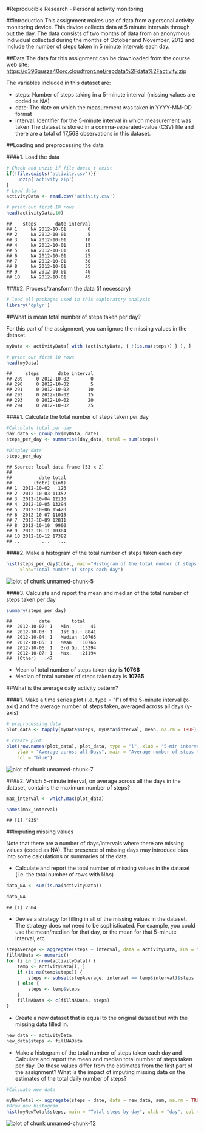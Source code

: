 #Reproducible Research - Personal activity monitoring


##Introduction
This assignment makes use of data from a personal activity monitoring device. This device collects data at 5 minute intervals through out the day. The data consists of two months of data from an anonymous individual collected during the months of October and November, 2012 and include the number of steps taken in 5 minute intervals each day.

##Data
The data for this assignment can be downloaded from the course web site: <https://d396qusza40orc.cloudfront.net/repdata%2Fdata%2Factivity.zip>

The variables included in this dataset are:

* steps: Number of steps taking in a 5-minute interval (missing values are coded as NA)
* date: The date on which the measurement was taken in YYYY-MM-DD format
* interval: Identifier for the 5-minute interval in which measurement was taken
The dataset is stored in a comma-separated-value (CSV) file and there are a total of 17,568 observations in this dataset.

##Loading and preprocessing the data

####1. Load the data


```r
# Check and unzip if file doesn't exist
if(!file.exists('activity.csv')){
    unzip('activity.zip')
}
# Load data
activityData <- read.csv('activity.csv')

# print out first 10 rows
head(activityData,10)
```

```
##    steps       date interval
## 1     NA 2012-10-01        0
## 2     NA 2012-10-01        5
## 3     NA 2012-10-01       10
## 4     NA 2012-10-01       15
## 5     NA 2012-10-01       20
## 6     NA 2012-10-01       25
## 7     NA 2012-10-01       30
## 8     NA 2012-10-01       35
## 9     NA 2012-10-01       40
## 10    NA 2012-10-01       45
```

####2. Process/transform the data (if necessary) 

```r
# load all packages used in this exploratory analysis
library('dplyr')
```
##What is mean total number of steps taken per day?

For this part of the assignment, you can ignore the missing values in the dataset.

```r
myData <- activityData[ with (activityData, { !(is.na(steps)) } ), ]

# print out first 10 rows
head(myData)
```

```
##     steps       date interval
## 289     0 2012-10-02        0
## 290     0 2012-10-02        5
## 291     0 2012-10-02       10
## 292     0 2012-10-02       15
## 293     0 2012-10-02       20
## 294     0 2012-10-02       25
```
####1. Calculate the total number of steps taken per day

```r
#Calculate total per day
day_data <- group_by(myData, date)
steps_per_day <- summarise(day_data, total = sum(steps))

#Display data
steps_per_day
```

```
## Source: local data frame [53 x 2]
## 
##          date total
##        (fctr) (int)
## 1  2012-10-02   126
## 2  2012-10-03 11352
## 3  2012-10-04 12116
## 4  2012-10-05 13294
## 5  2012-10-06 15420
## 6  2012-10-07 11015
## 7  2012-10-09 12811
## 8  2012-10-10  9900
## 9  2012-10-11 10304
## 10 2012-10-12 17382
## ..        ...   ...
```


####2. Make a histogram of the total number of steps taken each day


```r
hist(steps_per_day$total, main="Histogram of the total number of steps taken each day", 
     xlab="Total number of steps each day")
```

![plot of chunk unnamed-chunk-5](figure/unnamed-chunk-5-1.png) 

####3. Calculate and report the mean and median of the total number of steps taken per day

```r
summary(steps_per_day)
```

```
##          date        total      
##  2012-10-02: 1   Min.   :   41  
##  2012-10-03: 1   1st Qu.: 8841  
##  2012-10-04: 1   Median :10765  
##  2012-10-05: 1   Mean   :10766  
##  2012-10-06: 1   3rd Qu.:13294  
##  2012-10-07: 1   Max.   :21194  
##  (Other)   :47
```

* Mean of total number of steps taken day is **10766**
* Median of total number of steps taken day is **10765**

##What is the average daily activity pattern?

####1. Make a time series plot (i.e. type = "l") of the 5-minute interval (x-axis) and the average number of steps taken, averaged across all days (y-axis)

```r
# preprocessing data
plot_data <- tapply(myData$steps, myData$interval, mean, na.rm = TRUE)

# create plot 
plot(row.names(plot_data), plot_data, type = "l", xlab = "5-min interval", 
    ylab = "Average across all Days", main = "Average number of steps taken", 
    col = "blue")
```

![plot of chunk unnamed-chunk-7](figure/unnamed-chunk-7-1.png) 

####2. Which 5-minute interval, on average across all the days in the dataset, contains the maximum number of steps?

```r
max_interval <- which.max(plot_data)

names(max_interval)
```

```
## [1] "835"
```

##Imputing missing values

Note that there are a number of days/intervals where there are missing values (coded as NA). The presence of missing days may introduce bias into some calculations or summaries of the data.

* Calculate and report the total number of missing values in the dataset (i.e. the total number of rows with NAs)

```r
data_NA <- sum(is.na(activityData))

data_NA
```

```
## [1] 2304
```

* Devise a strategy for filling in all of the missing values in the dataset.
The strategy does not need to be sophisticated. For example, you could use the mean/median for that day, or the mean for that 5-minute interval, etc.

```r
stepAverage <- aggregate(steps ~ interval, data = activityData, FUN = mean)
fillNAData <- numeric()
for (i in 1:nrow(activityData)) {
    temp <- activityData[i, ]
    if (is.na(temp$steps)) {
        steps <- subset(stepAverage, interval == temp$interval)$steps
    } else {
        steps <- temp$steps
    }
    fillNAData <- c(fillNAData, steps)
}
```

* Create a new dataset that is equal to the original dataset but with the missing data filled in.

```r
new_data <- activityData
new_data$steps <- fillNAData
```

* Make a histogram of the total number of steps taken each day and Calculate and report the mean and median total number of steps taken per day. Do these values differ from the estimates from the first part of the assignment? What is the impact of imputing missing data on the estimates of the total daily number of steps?


```r
#Calcuate new data

myNewTotal <- aggregate(steps ~ date, data = new_data, sum, na.rm = TRUE)
#Draw new histogram
hist(myNewTotal$steps, main = "Total steps by day", xlab = "day", col = "red")
```

![plot of chunk unnamed-chunk-12](figure/unnamed-chunk-12-1.png) 




